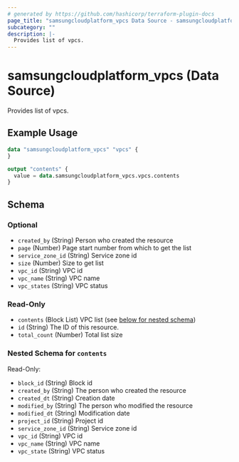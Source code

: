 ```yaml
---
# generated by https://github.com/hashicorp/terraform-plugin-docs
page_title: "samsungcloudplatform_vpcs Data Source - samsungcloudplatform"
subcategory: ""
description: |-
  Provides list of vpcs.
---
```


# samsungcloudplatform_vpcs (Data Source)

Provides list of vpcs.

## Example Usage

```terraform
data "samsungcloudplatform_vpcs" "vpcs" {
}

output "contents" {
  value = data.samsungcloudplatform_vpcs.vpcs.contents
}
```

<!-- schema generated by tfplugindocs -->
## Schema

### Optional

- `created_by` (String) Person who created the resource
- `page` (Number) Page start number from which to get the list
- `service_zone_id` (String) Service zone id
- `size` (Number) Size to get list
- `vpc_id` (String) VPC id
- `vpc_name` (String) VPC name
- `vpc_states` (String) VPC status

### Read-Only

- `contents` (Block List) VPC list (see [below for nested schema](#nestedblock--contents))
- `id` (String) The ID of this resource.
- `total_count` (Number) Total list size

<a id="nestedblock--contents"></a>
### Nested Schema for `contents`

Read-Only:

- `block_id` (String) Block id
- `created_by` (String) The person who created the resource
- `created_dt` (String) Creation date
- `modified_by` (String) The person who modified the resource
- `modified_dt` (String) Modification date
- `project_id` (String) Project id
- `service_zone_id` (String) Service zone id
- `vpc_id` (String) VPC id
- `vpc_name` (String) VPC name
- `vpc_state` (String) VPC status


